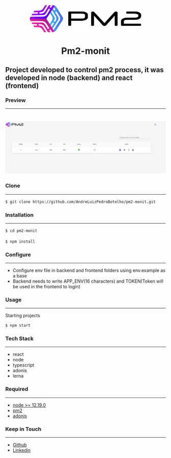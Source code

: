 <div align="center">
  <img alt="Logo" title="#Logo" width="350" src="./logo.png" />
  <h1 align="center">Pm2-monit</h1> 
</div>


## Project developed to control pm2 process, it was developed in node (backend) and react (frontend)


### Preview
---

<h1 align="center">

  <img alt="Preview" title="#Preview" src="./preview.png" />

</h1>

### Clone

---

```sh
$ git clone https://github.com/AndreLuizPedroBotelho/pm2-monit.git
```

### Installation

---

```sh
$ cd pm2-monit

$ npm install
```

### Configure

---

- Configure env file in backend and frontend folders using env.example as a base
- Backend needs to write APP_ENV(16 characters) and TOKEN(Token will be used in the frontend to login)
### Usage

---

Starting projects

```sh
$ npm start
```

### Tech Stack
---

- react 
- node
- typescript
- adonis
- lerna


### Required

---

- [node >= 12.19.0](https://nodejs.org/)
- [pm2](https://pm2.keymetrics.io/)
- [adonis](https://adonisjs.com/docs/4.1/installation)


### Keep in Touch
---

- [Github](https://github.com/AndreLuizPedroBotelho)
- [Linkedin](https://www.linkedin.com/in/andr%C3%A9-luiz-pedro-botelho/)


